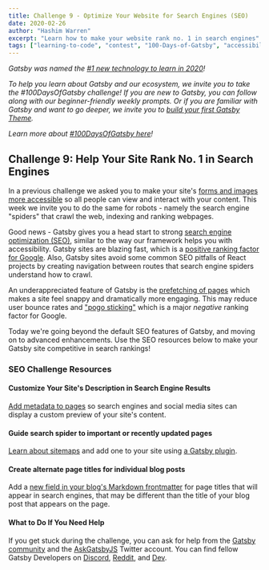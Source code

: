 ```yaml
---
title: Challenge 9 - Optimize Your Website for Search Engines (SEO)
date: 2020-02-26
author: "Hashim Warren"
excerpt: "Learn how to make your website rank no. 1 in search engines"
tags: ["learning-to-code", "contest", "100-Days-of-Gatsby", "accessibility"]
---
```


_Gatsby was named the [#1 new technology to learn in 2020](https://www.cnbc.com/2019/12/02/10-hottest-tech-skills-that-could-pay-off-most-in-2020-says-new-report.html)!_

_To help you learn about Gatsby and our ecosystem, we invite you to take the #100DaysOfGatsby challenge! If you are new to Gatsby, you can follow along with our beginner-friendly weekly prompts. Or if you are familiar with Gatsby and want to go deeper, we invite you to [build your first Gatsby Theme](/docs/themes/building-themes/)._

_Learn more about [#100DaysOfGatsby here](/blog/100days)!_

## Challenge 9: Help Your Site Rank No. 1 in Search Engines

In a previous challenge we asked you to make your site's [forms and images more accessible](/blog/100days/accessibility/) so all people can view and interact with your content. This week we invite you to do the same for robots - namely the search engine "spiders" that crawl the web, indexing and ranking webpages.

Good news - Gatsby gives you a head start to strong [search engine optimization (SEO)](/docs/seo/), similar to the way our framework helps you with accessibility. Gatsby sites are blazing fast, which is a [positive ranking factor for Google](https://backlinko.com/hub/seo/pagespeed). Also, Gatsby sites avoid some common SEO pitfalls of React projects by creating navigation between routes that search engine spiders understand how to crawl.

An underappreciated feature of Gatsby is the [prefetching of pages](/docs/routing/#performance-and-prefetching) which makes a site feel snappy and dramatically more engaging. This may reduce user bounce rates and ["pogo sticking"](https://backlinko.com/hub/seo/pogosticking) which is a major _negative_ ranking factor for Google.

Today we're going beyond the default SEO features of Gatsby, and moving on to advanced enhancements. Use the SEO resources below to make your Gatsby site competitive in search rankings!

### SEO Challenge Resources

#### Customize Your Site's Description in Search Engine Results

[Add metadata to pages](/docs/seo/#page-metadata) so search engines and social media sites can display a custom preview of your site's content.

#### Guide search spider to important or recently updated pages

[Learn about sitemaps](/blog/2019-05-07-advanced-sitemap-plugin-for-seo/) and add one to your site using [a Gatsby plugin](/packages/gatsby-plugin-advanced-sitemap/).

#### Create alternate page titles for individual blog posts

Add a [new field in your blog's Markdown frontmatter](/docs/adding-markdown-pages/#frontmatter-for-metadata-in-markdown-files) for page titles that will appear in search engines, that may be different than the title of your blog post that appears on the page.

#### What to Do If You Need Help

If you get stuck during the challenge, you can ask for help from the [Gatsby community](/contributing/community/) and the [AskGatsbyJS](https://twitter.com/AskGatsbyJS) Twitter account. You can find fellow Gatsby Developers on [Discord](https://discordapp.com/invite/gatsby), [Reddit](https://www.reddit.com/r/gatsbyjs/), and [Dev](https://dev.to/t/gatsby).
